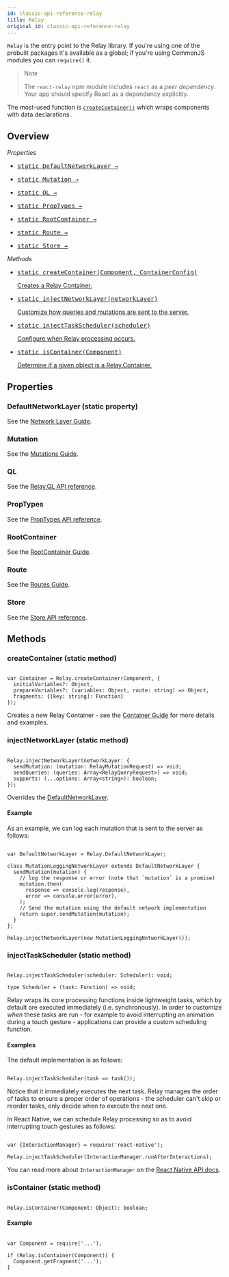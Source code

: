 ```yaml
---
id: classic-api-reference-relay
title: Relay
original_id: classic-api-reference-relay
---
```

`Relay` is the entry point to the Relay library. If you're using one of the prebuilt packages it's available as a global; if you're using CommonJS modules you can `require()` it.

<blockquote>
Note

The <code>react-relay</code> npm module includes <code>react</code> as a _peer dependency_. Your app should specify React as a dependency explicitly.

</blockquote>

The most-used function is [`createContainer()`](#createcontainer-static-method) which wraps components with data declarations.

## Overview

_Properties_

<ul className="apiIndex">
  <li>
    <a href="guides-network-layer.html">
      <pre>static DefaultNetworkLayer →</pre>
    </a>
  </li>
  <li>
    <a href="guides-mutations.html">
      <pre>static Mutation →</pre>
    </a>
  </li>
  <li>
    <a href="api-reference-relay-ql.html">
      <pre>static QL →</pre>
    </a>
  </li>
  <li>
    <a href="api-reference-relay-proptypes.html">
      <pre>static PropTypes →</pre>
    </a>
  </li>
  <li>
    <a href="guides-root-container.html">
      <pre>static RootContainer →</pre>
    </a>
  </li>
  <li>
    <a href="guides-routes.html">
      <pre>static Route →</pre>
    </a>
  </li>
  <li>
    <a href="api-reference-relay-store.html">
      <pre>static Store →</pre>
    </a>
  </li>
</ul>

_Methods_

<ul className="apiIndex">
  <li>
    <a href="#createcontainer-static-method">
      <pre>static createContainer(Component, ContainerConfig)</pre>
      Creates a Relay Container.
    </a>
  </li>
  <li>
    <a href="#injectnetworklayer-static-method">
      <pre>static injectNetworkLayer(networkLayer)</pre>
      Customize how queries and mutations are sent to the server.
    </a>
  </li>
  <li>
    <a href="#injecttaskscheduler-static-method">
      <pre>static injectTaskScheduler(scheduler)</pre>
      Configure when Relay processing occurs.
    </a>
  </li>
  <li>
    <a href="#iscontainer-static-method">
      <pre>static isContainer(Component)</pre>
      Determine if a given object is a Relay.Container.
    </a>
  </li>
</ul>

## Properties

### DefaultNetworkLayer (static property)

See the [Network Layer Guide](guides-network-layer.html).

### Mutation

See the [Mutations Guide](guides-mutations.html).

### QL

See the [Relay.QL API reference](api-reference-relay-ql.html).

### PropTypes

See the [PropTypes API reference](api-reference-relay-proptypes.html).

### RootContainer

See the [RootContainer Guide](guides-root-container.html).

### Route

See the [Routes Guide](guides-routes.html).

### Store

See the [Store API reference](api-reference-relay-store.html).

## Methods

### createContainer (static method)

```

var Container = Relay.createContainer(Component, {
  initialVariables?: Object,
  prepareVariables?: (variables: Object, route: string) => Object,
  fragments: {[key: string]: Function}
});

```

Creates a new Relay Container - see the [Container Guide](guides-containers.html) for more details and examples.

### injectNetworkLayer (static method)

```

Relay.injectNetworkLayer(networkLayer: {
  sendMutation: (mutation: RelayMutationRequest) => void;
  sendQueries: (queries: Array<RelayQueryRequest>) => void;
  supports: (...options: Array<string>): boolean;
});

```

Overrides the [DefaultNetworkLayer](#defaultnetworklayer-static-property).

#### Example

As an example, we can log each mutation that is sent to the server as follows:

```

var DefaultNetworkLayer = Relay.DefaultNetworkLayer;

class MutationLoggingNetworkLayer extends DefaultNetworkLayer {
  sendMutation(mutation) {
    // log the response or error (note that `mutation` is a promise)
    mutation.then(
      response => console.log(response),
      error => console.error(error),
    );
    // Send the mutation using the default network implementation
    return super.sendMutation(mutation);
  }
};

Relay.injectNetworkLayer(new MutationLoggingNetworkLayer());

```

### injectTaskScheduler (static method)

```

Relay.injectTaskScheduler(scheduler: Scheduler): void;

type Scheduler = (task: Function) => void;

```

Relay wraps its core processing functions inside lightweight tasks, which by default are executed immediately (i.e. synchronously). In order to customize _when_ these tasks are run - for example to avoid interrupting an animation during a touch gesture - applications can provide a custom scheduling function.

#### Examples

The default implementation is as follows:

```

Relay.injectTaskScheduler(task => task());

```

Notice that it immediately executes the next task. Relay manages the order of tasks to ensure a proper order of operations - the scheduler can't skip or reorder tasks, only decide when to execute the next one.

In React Native, we can schedule Relay processing so as to avoid interrupting touch gestures as follows:

```

var {InteractionManager} = require('react-native');

Relay.injectTaskScheduler(InteractionManager.runAfterInteractions);

```

You can read more about `InteractionManager` on the [React Native API docs](https://reactnative.dev/docs/interactionmanager.html).

### isContainer (static method)

```

Relay.isContainer(Component: Object): boolean;

```

#### Example

```

var Component = require('...');

if (Relay.isContainer(Component)) {
  Component.getFragment('...');
}

```
